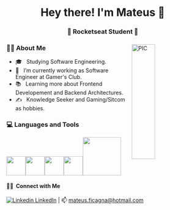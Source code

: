 <h1 align="center">Hey there! I'm Mateus 🖖 </h1>
<h3 align="center">🚀 Rocketseat Student 🚀</h3>
<div>
<img width = "35%" align="right" alt="PIC" height="300px" src="https://media.giphy.com/media/3ornk57KwDXf81rjWM/giphy.gif"/>
<div align="left"> 
  <h3> 👨‍💻 About Me </h3>
  
  - 🎓 &nbsp; Studying Software Engineering.
  - 💼 &nbsp; I’m currently working as Software Engineer at Gamer's Club.
  - 📚 &nbsp; Learning more about Frontend Developement and Backend Architectures.
  - ✍️ &nbsp; Knowledge Seeker and Gaming/Sitcom as hobbies.  
</div> 
</div>

<div>
  <h3> 💻 Languages and Tools </h3>
  <p>
   <img src="https://media3.giphy.com/media/ln7z2eWriiQAllfVcn/200w.webp" width="50"><img src="https://i.giphy.com/media/eNAsjO55tPbgaor7ma/200w.webp" width="50"><img src="https://i.giphy.com/media/IdyAQJVN2kVPNUrojM/200.webp" width="50"><img src="https://media3.giphy.com/media/kdFc8fubgS31b8DsVu/giphy.webp" width="50"><img src="https://media.giphy.com/media/kH1DBkPNyZPOk0BxrM/giphy.gif" width="100">
  <p>
</div> 

<h4> 🤝🏻 &nbsp;Connect with Me </h4>

[![Linkedin](https://i.stack.imgur.com/gVE0j.png) LinkedIn](https://www.linkedin.com/in/mateusreisdev/) | 📫 mateus.ficagna@hotmail.com




